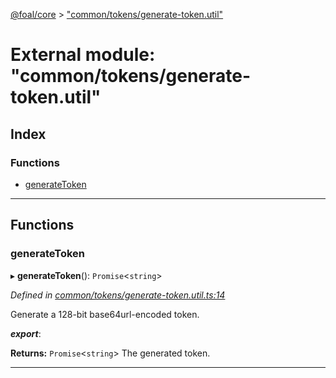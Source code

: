 [@foal/core](../README.md) > ["common/tokens/generate-token.util"](../modules/_common_tokens_generate_token_util_.md)

# External module: "common/tokens/generate-token.util"

## Index

### Functions

* [generateToken](_common_tokens_generate_token_util_.md#generatetoken)

---

## Functions

<a id="generatetoken"></a>

###  generateToken

▸ **generateToken**(): `Promise`<`string`>

*Defined in [common/tokens/generate-token.util.ts:14](https://github.com/FoalTS/foal/blob/70cc46bd/packages/core/src/common/tokens/generate-token.util.ts#L14)*

Generate a 128-bit base64url-encoded token.

*__export__*: 

**Returns:** `Promise`<`string`>
The generated token.

___

